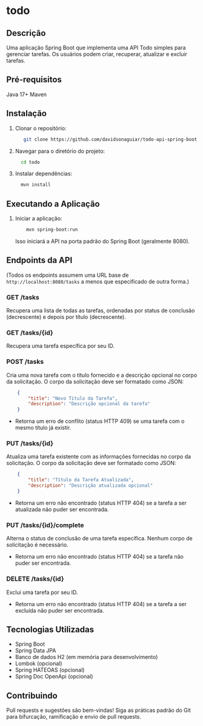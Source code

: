 # todo

## Descrição

Uma aplicação Spring Boot que implementa uma API Todo simples para gerenciar tarefas. Os usuários podem criar, recuperar, atualizar e excluir tarefas.

## Pré-requisitos

Java 17+
Maven

## Instalação

1. Clonar o repositório:

     ```bash
        git clone https://github.com/davidsonaguiar/todo-api-spring-boot.git
     ```

2. Navegar para o diretório do projeto:

    ```bash
      cd todo
   ```
3. Instalar dependências:

    ```bash
      mvn install
    ```             

## Executando a Aplicação

1. Iniciar a aplicação:

    ```bash
        mvn spring-boot:run
   ```

    Isso iniciará a API na porta padrão do Spring Boot (geralmente 8080).

## Endpoints da API

(Todos os endpoints assumem uma URL base de `http://localhost:8080/tasks` a menos que especificado de outra forma.)

### GET /tasks

Recupera uma lista de todas as tarefas, ordenadas por status de conclusão (decrescente) e depois por título (decrescente).

### GET /tasks/{id}

Recupera uma tarefa específica por seu ID.

### POST /tasks

Cria uma nova tarefa com o título fornecido e a descrição opcional no corpo da solicitação. O corpo da solicitação deve ser formatado como JSON:

```json
    {
        "title": "Novo Título da Tarefa",
        "description": "Descrição opcional da tarefa"
    }
```
* Retorna um erro de conflito (status HTTP 409) se uma tarefa com o mesmo título já existir.

### PUT /tasks/{id}

Atualiza uma tarefa existente com as informações fornecidas no corpo da solicitação. O corpo da solicitação deve ser formatado como JSON:

```json
    {
        "title": "Título da Tarefa Atualizada",
        "description": "Descrição atualizada opcional"
    }
```

* Retorna um erro não encontrado (status HTTP 404) se a tarefa a ser atualizada não puder ser encontrada.

### PUT /tasks/{id}/complete

Alterna o status de conclusão de uma tarefa específica. Nenhum corpo de solicitação é necessário.

* Retorna um erro não encontrado (status HTTP 404) se a tarefa não puder ser encontrada.

### DELETE /tasks/{id}

Exclui uma tarefa por seu ID.

* Retorna um erro não encontrado (status HTTP 404) se a tarefa a ser excluída não puder ser encontrada.

## Tecnologias Utilizadas

* Spring Boot
* Spring Data JPA
* Banco de dados H2 (em memória para desenvolvimento)
* Lombok (opcional)
* Spring HATEOAS (opcional)
* Spring Doc OpenApi (opcional)

## Contribuindo

Pull requests e sugestões são bem-vindas! Siga as práticas padrão do Git para bifurcação, ramificação e envio de pull requests.
